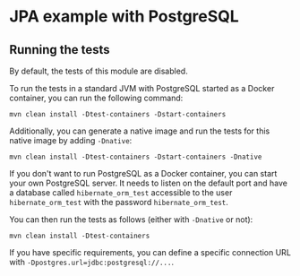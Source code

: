 # JPA example with PostgreSQL

## Running the tests

By default, the tests of this module are disabled.

To run the tests in a standard JVM with PostgreSQL started as a Docker container, you can run the following command:

```
mvn clean install -Dtest-containers -Dstart-containers
```

Additionally, you can generate a native image and run the tests for this native image by adding `-Dnative`:

```
mvn clean install -Dtest-containers -Dstart-containers -Dnative
```

If you don't want to run PostgreSQL as a Docker container, you can start your own PostgreSQL server. It needs to listen on the default port and have a database called `hibernate_orm_test` accessible to the user `hibernate_orm_test` with the password `hibernate_orm_test`.

You can then run the tests as follows (either with `-Dnative` or not):

```
mvn clean install -Dtest-containers
```

If you have specific requirements, you can define a specific connection URL with `-Dpostgres.url=jdbc:postgresql://...`.

